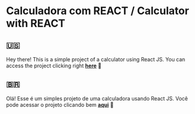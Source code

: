 # Calculadora com REACT / Calculator with REACT

## :us:
Hey there! This is a simple project of a calculator using React JS.
You can access the project clicking right [__here__](https://calculadora-com-react.vercel.app/) 🙂

## :brazil:
Olá! Esse é um simples projeto de uma calculadora usando React JS.
Você pode acessar o projeto clicando bem [__aqui__](https://calculadora-com-react.vercel.app/) 🙂
